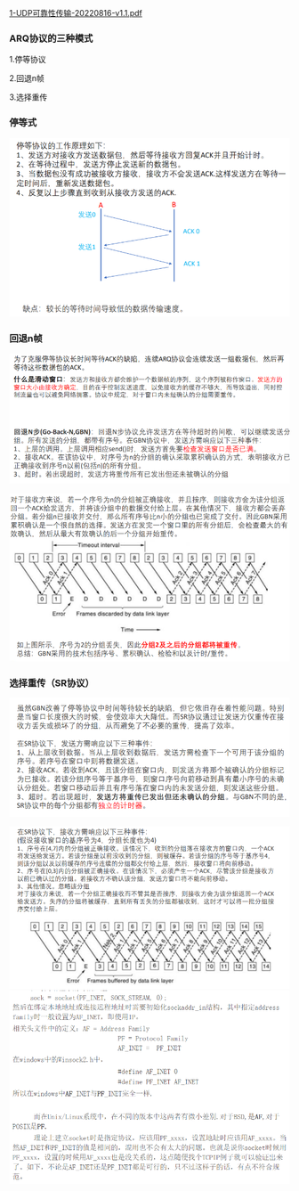 [1-UDP可靠性传输-20220816-v1.1.pdf](file:///D:/零声Linux/网络/1-UDP可靠性传输-20220816-v1.1.pdf)

### ARQ协议的三种模式

1.停等协议

2.回退n帧

3.选择重传

### 停等式

![image-20230327110227384](images/image-20230327110227384.png)

### 回退n帧

![image-20230327110757823](images/image-20230327110757823.png)

![image-20230327111953603](images/image-20230327111953603.png)

### 选择重传（SR协议）

![image-20230327112608328](images/image-20230327112608328.png)

![image-20230327115919560](images/image-20230327115919560.png)![image-20230327120701629](images/image-20230327120701629.png)